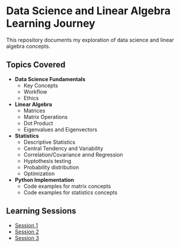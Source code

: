 # Data Science and Linear Algebra Learning Journey

This repository documents my exploration of data science and linear algebra concepts. 

## Topics Covered

* **Data Science Fundamentals**
    * Key Concepts
    * Workflow
    * Ethics
* **Linear Algebra**
    * Matrices 
    * Matrix Operations
    * Dot Product
    * Eigenvalues and Eigenvectors
* **Statistics**
    * Descriptive Statistics
    * Central Tendency and Variability
    * Correlation/Covariance annd Regression
    * Hyptothesis testing
    * Probability distribution
    * Optimization
* **Python Implementation**
    * Code examples for matrix concepts
    * Code examples for statistics concepts

## Learning Sessions
* [Session 1](https://github.com/AfsalAfzz-Pro/data-science-learning/blob/main/data-science/session_1_notes.md)
* [Session 2](https://github.com/AfsalAfzz-Pro/data-science-learning/blob/main/data-science/session_2_notes.md)
* [Session 3](https://github.com/AfsalAfzz-Pro/data-science-learning/tree/main/data-science)

